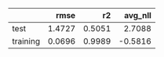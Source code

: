 |          |   rmse |     r2 |   avg_nll |
|:---------|-------:|-------:|----------:|
| test     | 1.4727 | 0.5051 |    2.7088 |
| training | 0.0696 | 0.9989 |   -0.5816 |